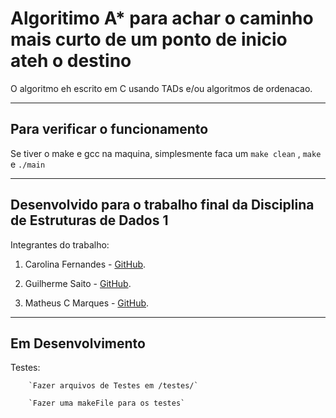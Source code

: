 # Algoritimo A* para achar o caminho mais curto de um ponto de inicio ateh o destino
O algoritmo eh escrito em C usando TADs e/ou algoritmos de ordenacao.

---

## Para verificar o funcionamento
Se tiver o make e gcc na maquina, simplesmente faca um `make clean` , `make` e `./main`

---

## Desenvolvido para o trabalho final da Disciplina de Estruturas de Dados 1
Integrantes do trabalho:

1. Carolina Fernandes -  [GitHub](https://github.com/Carolsouzaf).

2. Guilherme Saito -  [GitHub](https://github.com/GuilhermeSaito/).

3. Matheus C Marques -  [GitHub](https://github.com/matheuscamarques).

---

## Em Desenvolvimento
Testes:

        `Fazer arquivos de Testes em /testes/`
        
        `Fazer uma makeFile para os testes`

